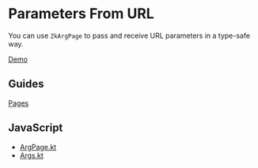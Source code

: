 # Parameters From URL

You can use `ZkArgPage` to pass and receive URL parameters in a type-safe way.

[Demo](https://zakadabar.io/en/ArgPage)

## Guides

[Pages](/doc/guides/browser/builtin/Pages.md#ZkArgPage)

## JavaScript

- [ArgPage.kt](/cookbook/src/jsMain/kotlin/zakadabar/cookbook/browser/pages/argpage/ArgPage.kt)
- [Args.kt](/cookbook/src/jsMain/kotlin/zakadabar/cookbook/browser/pages/argpage/Args.kt)



